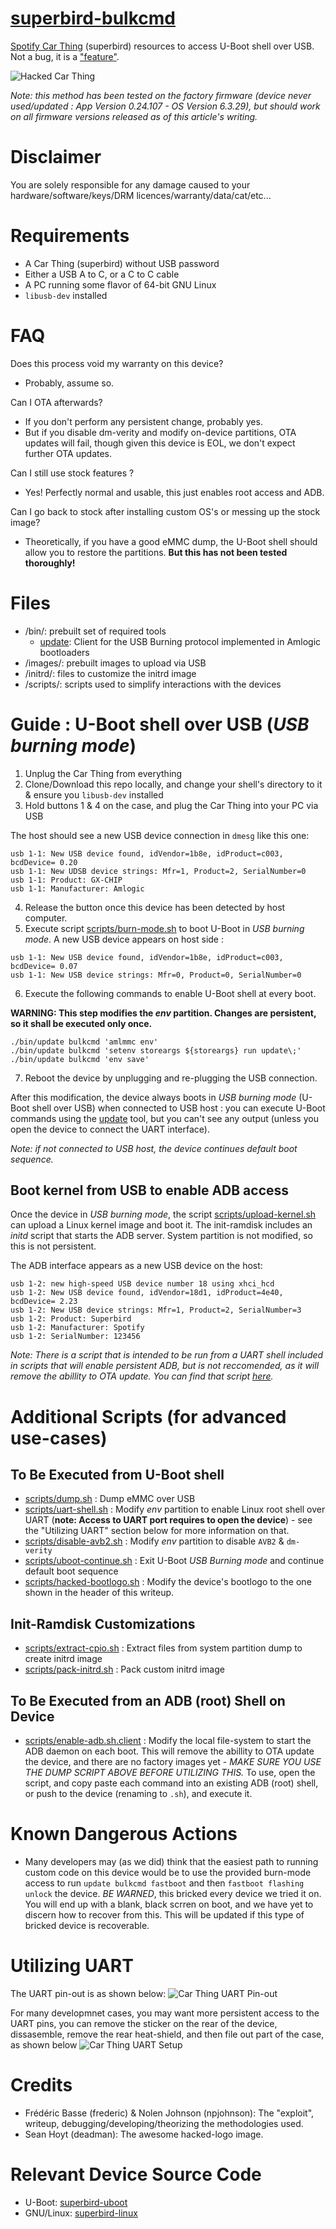 # [superbird-bulkcmd](https://github.com/frederic/superbird-bulkcmd)

[Spotify Car Thing](https://carthing.spotify.com/) (superbird) resources to access U-Boot shell over USB. Not a bug, it is a ["feature"](https://miro.medium.com/max/1200/1*KDfUqn6c66axcbsTPPWSpQ.jpeg).

![Hacked Car Thing](https://i.imgur.com/VRjOR5v.jpg)

*Note: this method has been tested on the factory firmware (device never used/updated : App Version 0.24.107 - OS Version 6.3.29), but should work on all firmware versions released as of this article's writing.*

# Disclaimer
You are solely responsible for any damage caused to your hardware/software/keys/DRM licences/warranty/data/cat/etc...

# Requirements
- A Car Thing (superbird) without USB password
- Either a USB A to C, or a C to C cable
- A PC running some flavor of 64-bit GNU Linux
- `libusb-dev` installed

# FAQ
Does this process void my warranty on this device?
- Probably, assume so.

Can I OTA afterwards?
- If you don't perform any persistent change, probably yes.
- But if you disable dm-verity and modify on-device partitions, OTA updates will fail, though given this device is EOL, we don't expect further OTA updates.

Can I still use stock features ?
- Yes! Perfectly normal and usable, this just enables root access and ADB.

Can I go back to stock after installing custom OS's or messing up the stock image?
- Theoretically, if you have a good eMMC dump, the U-Boot shell should allow you to restore the partitions. **But this has not been tested thoroughly!**

# Files
- /bin/: prebuilt set of required tools
  - [update](https://github.com/khadas/utils/blob/master/aml-flash-tool/tools/linux-x86/update): Client for the USB Burning protocol implemented in Amlogic bootloaders
- /images/: prebuilt images to upload via USB
- /initrd/: files to customize the initrd image
- /scripts/: scripts used to simplify interactions with the devices

# Guide : U-Boot shell over USB (*USB burning mode*)
1. Unplug the Car Thing from everything
2. Clone/Download this repo locally, and change your shell's directory to it & ensure you `libusb-dev` installed
3. Hold buttons 1 & 4 on the case, and plug the Car Thing into your PC via USB

The host should see a new USB device connection in `dmesg` like this one:
```text
usb 1-1: New USB device found, idVendor=1b8e, idProduct=c003, bcdDevice= 0.20
usb 1-1: New UDSB device strings: Mfr=1, Product=2, SerialNumber=0
usb 1-1: Product: GX-CHIP
usb 1-1: Manufacturer: Amlogic
```
4. Release the button once this device has been detected by host computer.
5. Execute script [scripts/burn-mode.sh](scripts/burn-mode.sh) to boot U-Boot in *USB burning mode*.
A new USB device appears on host side :
```
usb 1-1: New USB device found, idVendor=1b8e, idProduct=c003, bcdDevice= 0.07
usb 1-1: New USB device strings: Mfr=0, Product=0, SerialNumber=0
```
6. Execute the following commands to enable U-Boot shell at every boot.

**WARNING: This step modifies the *env* partition. Changes are persistent, so it shall be executed only once.**
```shell
./bin/update bulkcmd 'amlmmc env'
./bin/update bulkcmd 'setenv storeargs ${storeargs} run update\;'
./bin/update bulkcmd 'env save'
```
7. Reboot the device by unplugging and re-plugging the USB connection.

After this modification, the device always boots in *USB burning mode* (U-Boot shell over USB) when connected to USB host : you can execute U-Boot commands using the [update](bin/update) tool, but you can't see any output (unless you open the device to connect the UART interface).

*Note: if not connected to USB host, the device continues default boot sequence.*

## Boot kernel from USB to enable ADB access
Once the device in *USB burning mode*, the script [scripts/upload-kernel.sh](scripts/upload-kernel.sh) can upload a Linux kernel image and boot it.
The init-ramdisk includes an *initd* script that starts the ADB server.
System partition is not modified, so this is not persistent.

The ADB interface appears as a new USB device on the host:
```
usb 1-2: new high-speed USB device number 18 using xhci_hcd
usb 1-2: New USB device found, idVendor=18d1, idProduct=4e40, bcdDevice= 2.23
usb 1-2: New USB device strings: Mfr=1, Product=2, SerialNumber=3
usb 1-2: Product: Superbird
usb 1-2: Manufacturer: Spotify
usb 1-2: SerialNumber: 123456
```

*Note: There is a script that is intended to be run from a UART shell included in scripts that will enable persistent ADB, but is not reccomended, as it will remove the abillity to OTA update. You can find that script [here](scripts/enable-adb.sh.client).*

# Additional Scripts (for advanced use-cases)

## To Be Executed from U-Boot shell
- [scripts/dump.sh](scripts/dump.sh) : Dump eMMC over USB
- [scripts/uart-shell.sh](scripts/uart-shell.sh) : Modify *env* partition to enable Linux root shell over UART
(**note: Access to UART port requires to open the device**) - see the "Utilizing UART" section below for more information on that.
- [scripts/disable-avb2.sh](scripts/disable-avb2.sh) : Modify *env* partition to disable `AVB2` & `dm-verity`
- [scripts/uboot-continue.sh](scripts/uboot-continue.sh) : Exit U-Boot *USB Burning mode* and continue default boot sequence
- [scripts/hacked-bootlogo.sh](scripts/hacked-bootlogo.sh) : Modify the device's bootlogo to the one shown in the header of this writeup.

## Init-Ramdisk Customizations
- [scripts/extract-cpio.sh](scripts/extract-cpio.sh) : Extract files from system partition dump to create initrd image
- [scripts/pack-initrd.sh](scripts/pack-initrd.sh) : Pack custom initrd image

## To Be Executed from an ADB (root) Shell on Device
- [scripts/enable-adb.sh.client](scripts/enable-adb.sh.client) : Modify the local file-system to start the ADB daemon on each boot. This will remove the abillity to OTA update the device, and there are no factory images yet - *MAKE SURE YOU USE THE DUMP SCRIPT ABOVE BEFORE UTILIZING THIS.* To use, open the script, and copy paste each command into an existing ADB (root) shell, or push to the device (renaming to `.sh`), and execute it.

# Known Dangerous Actions
- Many developers may (as we did) think that the easiest path to running custom code on this device would be to use the provided burn-mode access to run `update bulkcmd fastboot` and then `fastboot flashing unlock` the device. *BE WARNED*, this bricked every device we tried it on. You will end up with a blank, black scrren on boot, and we have yet to discern how to recover from this. This will be updated if this type of bricked device is recoverable.

# Utilizing UART
The UART pin-out is as shown below:
![Car Thing UART Pin-out](https://i.imgur.com/LpP9VgB.jpg)

For many developmnet cases, you may want more persistent access to the UART pins, you can remove the sticker on the rear of the device, dissasemble, remove the rear heat-shield, and then file out part of the case, as shown below
![Car Thing UART Setup](https://i.imgur.com/vpUnuvx.jpg)

# Credits
- Frédéric Basse (frederic) & Nolen Johnson (npjohnson): The "exploit", writeup, debugging/developing/theorizing the methodologies used.
- Sean Hoyt (deadman): The awesome hacked-logo image.

# Relevant Device Source Code
- U-Boot: [superbird-uboot](https://github.com/spsgsb/uboot/tree/buildroot-openlinux-201904-g12a)
- GNU/Linux: [superbird-linux](https://github.com/spsgsb/kernel-common)
